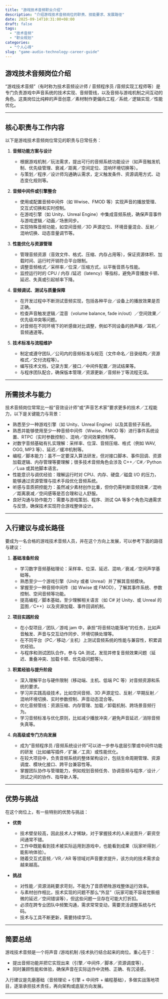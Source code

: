 ```yaml
---
title: "游戏技术音频职业介绍"
description: "介绍游戏技术音频岗位的职责、技能要求、发展路径"
date: 2025-09-14T10:31:00+08:00
draft: false
tags:
  - "技术音频"
  - "职业规划"
categories:
  - "个人心得"
slug: "game-audio-technology-career-guide"
---
```


## 游戏技术音频岗位介绍

“游戏技术音频”（有时称为技术音频设计师 / 音频程序员 /音频实现工程师等）是专门负责游戏中声音系统的技术实现、音频管线，以及音频与游戏机制之间互动的角色。这类岗位比纯粹的声音创意／素材制作更偏向工程／系统／逻辑实现／性能优化。

---

## 核心职责与工作内容

以下是游戏技术音频岗位常见的职责与日常任务：

1. **音频功能方案与设计**

   * 根据游戏机制／玩法需求，提出可行的音频系统功能设计（如声音触发机制、优先级管理、衰减／距离／空间定位、混响环境切换等）。
   * 与策划／程序／设计师沟通确认需求，定义触发条件、资源调用方式、动态变化规则等。

2. **音频中间件或引擎整合**

   * 使用或配置音频中间件（如 Wwise、FMOD 等）实现声音的播放管理、交互式切换和实时控制。
   * 在游戏引擎（如 Unity、Unreal Engine）中集成音频系统，确保声音事件与游戏逻辑／动画／场景同步。
   * 实现特殊音频功能，如空间音频／3D 声源定位、环境音量混合、反射／混响切换、动态音量调节等。

3. **性能优化与资源管理**

   * 管理音频资源（音效文件、格式、压缩、内存占用等），保证资源体积、加载时间、运行时开销符合平台限制。
   * 调整音频格式／采样率／位深／压缩方式，以平衡音质与性能。
   * 监控运行时的 CPU / 内存 /延迟（latency）等指标，避免声音播放卡顿、延迟、失真或引起帧率下降。

4. **音频调试、测试与质量保障**

   * 在开发过程中不断测试音频实现，包括各种平台／设备上的播放效果是否正确。
   * 检查声音触发逻辑／混音（volume balance, fade in/out）／空间效果／优先级冲突等问题。
   * 对音频在不同环境下的听感做对比调整，例如不同设备的扬声器／耳机／音频通道等。

5. **技术标准与流程维护**

   * 制定或遵守团队／公司内的音频标准与规范（文件命名／目录结构／资源格式／交付流程等）。
   * 编写技术文档，记录方案／接口／中间件配置／测试结果等。
   * 与程序团队配合，确保版本管理／资源更新／音频补丁等流程无误。

---

## 所需技术与能力

技术音频岗位常常比一般“音效设计师”或“声音艺术家”要求更多的技术／工程能力，以下是关键能力与背景：

* 熟悉至少一种游戏引擎（如 Unity、Unreal Engine）以及其音频子系统。
* 熟悉并能够使用至少一种音频中间件（Wwise、FMOD 等）进行事件系统设置、RTPC（实时参数控制）、混响／空间效果控制等。
* 对数字音频基础有扎实理解：采样率、位深、音频压缩、格式（例如 WAV, OGG, MP3 等）、延迟／缓冲机制等。
* 编程／脚本能力：虽不一定要深入算法研发，但对接口脚本、事件回调、资源加载逻辑、内存管理等要理解；很多技术音频角色会涉及 C++／C#／Python／Lua 或其他脚本语言。
* 性能意识与调优经验：理解运行时对 CPU、内存、硬盘／磁盘 I/O 的压力，能够通过资源管理与技术手段优化音频系统。
* 听感与音质把控能力：虽然减少素材创作比重，但你仍需判断音频效果／混响／距离衰减／空间感等是否合理和让人舒服。
* 良好沟通与协作能力：需要与游戏策划、程序、测试 QA 等多个角色沟通需求与反馈，确保技术实现符合游戏整体设计。

---

## 入行建议与成长路径

要成为一名合格的游戏技术音频人员，并在这个方向上发展，可以参考下面的路径与建议：

1. **基础准备阶段**

   * 学习数字音频基础理论：采样率、位深、延迟、混响／衰减／空间声学基础等。
   * 熟悉至少一个游戏引擎（Unity 或者 Unreal）并了解其音频模块。
   * 掌握至少一种音频中间件（如 Wwise 或 FMOD），了解其事件系统、参数控制、空间音频等功能。
   * 提高编程／脚本基础，至少理解相关语言（如 C# 对 Unity、或 Unreal 的蓝图／C++）以及资源加载、事件回调机制。

2. **项目实践阶段**

   * 在小型项目／团队／游戏 jam 中，承担“将音频功能落地”的任务，比如声音触发、声音与交互动作同步、环境切换处理等。
   * 在不同平台（PC／移动／主机）上测试音频系统的性能与兼容性，积累调优经验。
   * 与程序和测试团队合作，参与 QA 测试，发现并修复音频效果问题（延迟、重叠冲突、加载卡顿、优先级问题等）。

3. **积累经验与提升阶段**

   * 深入理解平台与硬件限制（移动端、主机、低端 PC 等）对音频资源和系统的要求。
   * 学习并实践高级技术，比如空间音频、3D 声源定位、反射／早期反射／混响环境切换、实时参数控制、声音动态混合等。
   * 优化音频管线：资源压缩、内存管理、加载／卸载机制、跨场景音频行为。
   * 学习音频标准与优化原则，比如减少播放冲突／避免声音延迟／消除音频失真等。

4. **向高级或专门方向发展**

   * 成为“音频程序员 /音频系统设计师”可以进一步参与底层引擎或中间件功能的研发（比如编写插件／扩展／工具）或性能优化。
   * 在较大项目中，负责音频系统的整体架构设计，包括生命周期管理、资源调度、模块化接口、跨平台兼容性等。
   * 掌握团队协作与管理能力，例如规划音频任务、协调音频与程序／设计／测试之间的协作、指导新人等。

---

## 优势与挑战

在这个岗位上，有一些特别的优势与挑战：

* **优势**

  * 技术壁垒较高，因此技术人才稀缺，对于掌握技术的人来说晋升／薪资空间通常不错。
  * 工作中既能看到技术被实际运用到游戏中，也能看到成果（玩家听得到／能影响体验）。
  * 随着交互式音频／VR／AR 等领域对声音要求提升，该方向的技术需求会越来越高。

* **挑战**

  * 对性能／资源消耗要求苛刻，不能为了音质牺牲游戏整体运行效率。
  * 与素材创作相比，技术实现的问题不那么“外显”（玩家可能不容易觉察细微的延迟／空间错误等），但这些问题一旦存在可能大打折扣。
  * 必须在跨专业团队中频繁沟通，需求常常变动，需要灵活调整系统与代码。
  * 技术与工具不断更新，需要持续学习。

---

## 简要总结

游戏技术音频是一个将声音 /游戏机制 /技术执行结合起来的岗位。重心在于：

* 提出音频功能并把它实现出来（引擎／中间件／脚本／资源调度等），
* 同时兼顾性能和体验，确保声音在实际运作中流畅、正确、有沉浸感，

入行建议是先磨基础（音频理论 + 引擎 + 中间件 + 编程基础），多做实战落地项目，逐渐承担技术责任，再向架构或底层方向发展。

---
